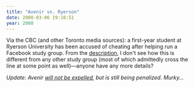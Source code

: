 ```yaml
---
title: "Avenir vs. Ryerson"
date: 2008-03-06 19:10:51
year: 2008
---
```

Via the CBC (and other Toronto media sources): a first-year student at Ryerson University has been accused of cheating after helping run a Facebook study group.  From the <a href="http://www.cbc.ca/canada/toronto/story/2008/03/06/facebook-study.html">description</a>, I don't see how this is different from any other study group (most of which admittedly cross the line at some point as well)—anyone have any more details?

<em>Update: Avenir <a href="http://www.cbc.ca/canada/toronto/story/2008/03/18/facebook-avenir.html">will not be expelled</a>, but is still being penalized.  Murky...
</em>
